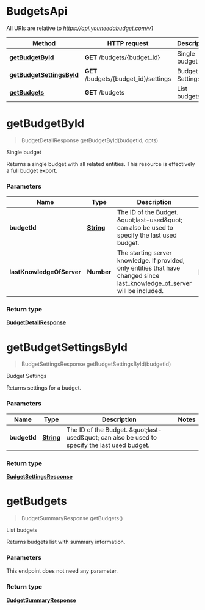 # BudgetsApi

All URIs are relative to *https://api.youneedabudget.com/v1*

Method | HTTP request | Description
------------- | ------------- | -------------
[**getBudgetById**](BudgetsApi.md#getBudgetById) | **GET** /budgets/{budget_id} | Single budget
[**getBudgetSettingsById**](BudgetsApi.md#getBudgetSettingsById) | **GET** /budgets/{budget_id}/settings | Budget Settings
[**getBudgets**](BudgetsApi.md#getBudgets) | **GET** /budgets | List budgets


<a name="getBudgetById"></a>
# **getBudgetById**
> BudgetDetailResponse getBudgetById(budgetId, opts)

Single budget

Returns a single budget with all related entities.  This resource is effectively a full budget export.

### Parameters

Name | Type | Description  | Notes
------------- | ------------- | ------------- | -------------
 **budgetId** | [**String**](.md)| The ID of the Budget.  \&quot;last-used\&quot; can also be used to specify the last used budget. | 
 **lastKnowledgeOfServer** | **Number**| The starting server knowledge.  If provided, only entities that have changed since last_knowledge_of_server will be included. | [optional] 

### Return type

[**BudgetDetailResponse**](BudgetDetailResponse.md)

<a name="getBudgetSettingsById"></a>
# **getBudgetSettingsById**
> BudgetSettingsResponse getBudgetSettingsById(budgetId)

Budget Settings

Returns settings for a budget.

### Parameters

Name | Type | Description  | Notes
------------- | ------------- | ------------- | -------------
 **budgetId** | [**String**](.md)| The ID of the Budget.  \&quot;last-used\&quot; can also be used to specify the last used budget. | 

### Return type

[**BudgetSettingsResponse**](BudgetSettingsResponse.md)

<a name="getBudgets"></a>
# **getBudgets**
> BudgetSummaryResponse getBudgets()

List budgets

Returns budgets list with summary information.

### Parameters
This endpoint does not need any parameter.

### Return type

[**BudgetSummaryResponse**](BudgetSummaryResponse.md)

